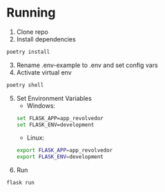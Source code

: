 # Running
1. Clone repo
2. Install dependencies
```sh 
poetry install
```
3. Rename .env-example to .env and set config vars
4. Activate virtual env
```sh 
poetry shell
```
5. Set Environment Variables
    - Windows:
    ```sh 
    set FLASK_APP=app_revolvedor
    set FLASK_ENV=development
    ```
    - Linux:
    ```sh 
    export FLASK_APP=app_revolvedor
    export FLASK_ENV=development
    ```
6. Run
```sh 
flask run
```